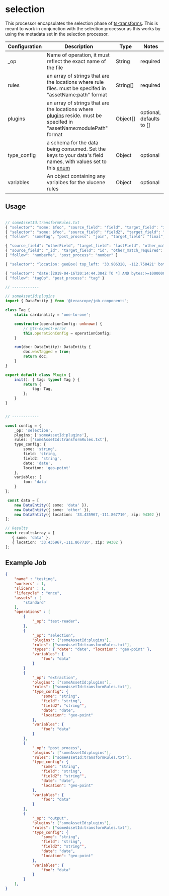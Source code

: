 
# selection #

This processor encapsulates the selection phase of [ts-transforms](https://terascope.github.io/teraslice/docs/packages/ts-transforms/overview). This is meant to work in conjunction with the selection processor as this works by using the metadata set in the selection processor.




| Configuration | Description | Type |  Notes |
| --------- | -------- | ------ | ------ |
| _op | Name of operation, it must reflect the exact name of the file | String | required |
| rules | an array of strings that are the locations where rule files. must be specifed in "assetName:path" format | String[] | required |
| plugins | an array of strings that are the locations where [plugins](https://terascope.github.io/teraslice/docs/packages/ts-transforms/plugins) reside. must be specifed in "assetName:modulePath" format | Object[] | optional, defaults to [] |
| type_config | a schema for the data being consumed. Set the keys to your data's field names, with values set to this [enum](https://terascope.github.io/teraslice/docs/packages/types/api/enums/xlucenefieldtype) | Object | optional |
| variables | An object containing any varialbes for the xlucene rules | Object | optional|


## Usage

```typescript

// someAssetId:transformRules.txt
{ "selector": "some: $foo", "source_field": "field", "target_field": "interm1", "tag": "someTag", "output": false }
{ "selector": "some: $foo", "source_field": "field2", "target_field": "interm2", "tag": "someTag", "output": false }
{ "follow": "someTag", "post_process": "join", "target_field": "final", "delimiter": " " }

{ "source_field": "otherField", "target_field": "lastField", "other_match_required": true }
{ "source_field": "_id", "target_field": "id", "other_match_required": true, "tag": "numberMe" }
{ "follow": "numberMe", "post_process": "number" }

{ "selector": "location: geoBox( top_left: '33.906320, -112.758421' bottom_right: '32.813646,-111.058902')", "source_field": "location", "target_field": "loc" }

{ "selector": "date:[2019-04-16T20:14:44.304Z TO *] AND bytes:>=1000000", "source_field": "date", "target_field": "last_seen", "tag": "tagOp" }
{ "follow": "tagOp", "post_process": "tag" }

// ------------

// someAssetId:plugins
import { DataEntity } from '@terascope/job-components';

class Tag {
    static cardinality = 'one-to-one';

    constructor(operationConfig: unknown) {
        // @ts-expect-error
        this.operationConfig = operationConfig;
    }

    run(doc: DataEntity): DataEntity {
        doc.wasTagged = true;
        return doc;
    }
}

export default class Plugin {
    init(): { tag: typeof Tag } {
        return {
            tag: Tag,
        };
    }
}


// ------------

const config = {
    _op: 'selection',
    plugins: ['someAssetId:plugins'],
    rules: ['someAssetId:transformRules.txt'],
    type_config: {
        some: 'string',
        field: 'string,
        field2: 'string',
        date: 'date',
        location: 'geo-point'
    },
    variables: {
        foo: 'data'
    }
};

 const data = [
    new DataEntity({ some: 'data' }),
    new DataEntity({ some: 'other' }),
    new DataEntity({ location: '33.435967,-111.867710', zip: 94302 })
];

// Results
const resultsArray = [
   { some: 'data' },
   { location: '33.435967,-111.867710', zip: 94302 }
];

```

## Example Job

```json
{
    "name" : "testing",
    "workers" : 1,
    "slicers" : 1,
    "lifecycle" : "once",
    "assets" : [
        "standard"
    ],
    "operations" : [
        {
            "_op": "test-reader",
        },
        {
            "_op": "selection",
            "plugins": ["someAssetId:plugins"],
            "rules": ["someAssetId:transformRules.txt"],
            "types": { "date": "date", "location": "geo-point" },
            "variables": {
                "foo": "data"
            }
        }
        {
            "_op": "extraction",
            "plugins": ["someAssetId:plugins"],
            "rules": ["someAssetId:transformRules.txt"],
            "type_config": {
                "some": "string",
                "field": "string",
                "field2": "string"',
                "date": "date",
                "location": "geo-point"
            },
            "variables": {
                "foo": "data"
            }
        },
        {
            "_op": "post_process",
            "plugins": ["someAssetId:plugins"],
            "rules": ["someAssetId:transformRules.txt"],
            "type_config": {
                "some": "string",
                "field": "string",
                "field2": "string"',
                "date": "date",
                "location": "geo-point"
            },
            "variables": {
                "foo": "data"
            }
        },
        {
            "_op": "output",
            "plugins": ["someAssetId:plugins"],
            "rules": ["someAssetId:transformRules.txt"],
            "type_config": {
                "some": "string",
                "field": "string",
                "field2": "string"',
                "date": "date",
                "location": "geo-point"
            },
            "variables": {
                "foo": "data"
            }
        }
    ],
}

```
